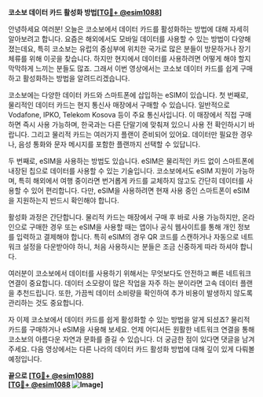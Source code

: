 **코소보 데이터 카드 활성화 방법[[TG💪+ @esim1088](https://t.me/s/esim1088)]**

안녕하세요 여러분! 오늘은 코소보에서 데이터 카드를 활성화하는 방법에 대해 자세히 알아보려고 합니다. 요즘은 해외에서도 모바일 데이터를 사용할 수 있는 방법이 다양해졌는데요, 특히 코소보는 유럽의 중심부에 위치한 국가로 많은 분들이 방문하거나 장기 체류를 위해 이곳을 찾습니다. 하지만 현지에서 데이터를 사용하려면 어떻게 해야 할지 막막하게 느끼는 분들도 많죠. 그래서 이번 영상에서는 코소보 데이터 카드를 쉽게 구매하고 활성화하는 방법을 알려드리겠습니다.

코소보에는 다양한 데이터 카드와 스마트폰에 삽입하는 eSIM이 있습니다. 첫 번째로, 물리적인 데이터 카드는 현지 통신사 매장에서 구매할 수 있습니다. 일반적으로 Vodafone, IPKO, Telekom Kosova 등이 주요 통신사입니다. 이 매장에서 직접 구매하면 즉시 사용 가능하며, 한국과는 다른 단말기에 맞춰져 있으니 사용 전 확인하시기 바랍니다. 그리고 물리적 카드는 여러가지 플랜이 준비되어 있어요. 데이터만 필요한 경우나, 음성 통화와 문자 메시지를 포함한 플랜까지 선택할 수 있답니다.

두 번째로, eSIM을 사용하는 방법도 있습니다. eSIM은 물리적인 카드 없이 스마트폰에 내장된 칩으로 데이터를 사용할 수 있는 기술입니다. 코소보에서도 eSIM 지원이 가능하며, 특히 해외에서 여행 중이라면 번거롭게 카드를 교체하지 않고도 간단히 데이터를 사용할 수 있어 편리합니다. 다만, eSIM을 사용하려면 현재 사용 중인 스마트폰이 eSIM을 지원하는지 반드시 확인해야 합니다.

활성화 과정은 간단합니다. 물리적 카드는 매장에서 구매 후 바로 사용 가능하지만, 온라인으로 구매한 경우 또는 eSIM을 사용할 때는 앱이나 공식 웹사이트를 통해 개인 정보를 입력하고 결제해야 합니다. 특히 eSIM의 경우 QR 코드를 스캔하거나 자동으로 네트워크 설정을 다운받아야 하니, 처음 사용하시는 분들은 조금 신중하게 따라 하셔야 합니다.

여러분이 코소보에서 데이터를 사용하기 위해서는 무엇보다도 안전하고 빠른 네트워크 연결이 중요합니다. 데이터 소모량이 많은 작업을 자주 하는 분이라면 고속 데이터 플랜을 추천드립니다. 또한, 가끔씩 데이터 소비량을 확인하여 추가 비용이 발생하지 않도록 관리하는 것도 중요합니다.

자 이제 코소보에서 데이터 카드를 쉽게 활성화할 수 있는 방법을 알게 되셨죠? 물리적 카드를 구매하거나 eSIM을 사용해 보세요. 언제 어디서든 원활한 네트워크 연결을 통해 코소보의 아름다운 자연과 문화를 즐길 수 있습니다. 더 궁금한 점이 있다면 댓글을 남겨주세요. 다음 영상에서는 다른 나라의 데이터 카드 활성화 방법에 대해 깊이 있게 다뤄볼 예정입니다.

**끝으로 [[TG💪+ @esim1088](https://t.me/s/esim1088)]**  
**[[TG💪+ @esim1088](https://t.me/s/esim1088) ![Image](https://i.postimg.cc/Y0z9fWf4/image.png)]**
